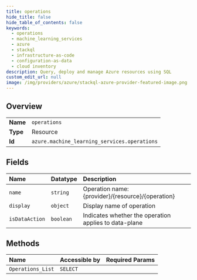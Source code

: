 ```yaml
---
title: operations
hide_title: false
hide_table_of_contents: false
keywords:
  - operations
  - machine_learning_services
  - azure    
  - stackql
  - infrastructure-as-code
  - configuration-as-data
  - cloud inventory
description: Query, deploy and manage Azure resources using SQL
custom_edit_url: null
image: /img/providers/azure/stackql-azure-provider-featured-image.png
---
```

  
    

## Overview
<table><tbody>
<tr><td><b>Name</b></td><td><code>operations</code></td></tr>
<tr><td><b>Type</b></td><td>Resource</td></tr>
<tr><td><b>Id</b></td><td><code>azure.machine_learning_services.operations</code></td></tr>
</tbody></table>

## Fields
| Name | Datatype | Description |
|:-----|:---------|:------------|
| `name` | `string` | Operation name: {provider}/{resource}/{operation} |
| `display` | `object` | Display name of operation |
| `isDataAction` | `boolean` | Indicates whether the operation applies to data-plane |
## Methods
| Name | Accessible by | Required Params |
|:-----|:--------------|:----------------|
| `Operations_List` | `SELECT` |  |
